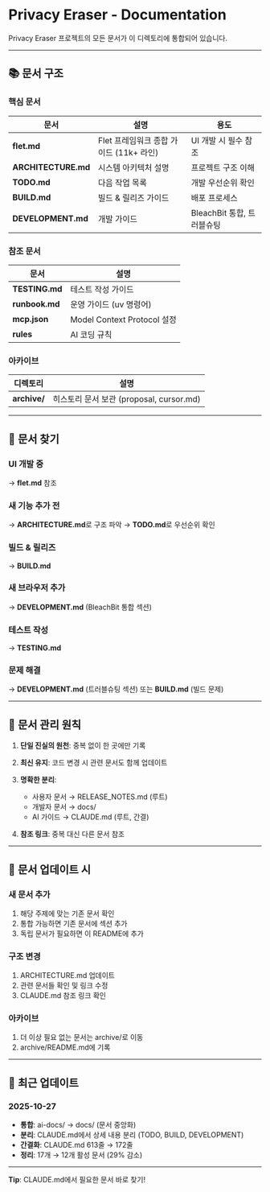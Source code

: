 # Privacy Eraser - Documentation

Privacy Eraser 프로젝트의 모든 문서가 이 디렉토리에 통합되어 있습니다.

---

## 📚 문서 구조

### 핵심 문서

| 문서 | 설명 | 용도 |
|------|------|------|
| **flet.md** | Flet 프레임워크 종합 가이드 (11k+ 라인) | UI 개발 시 필수 참조 |
| **ARCHITECTURE.md** | 시스템 아키텍처 설명 | 프로젝트 구조 이해 |
| **TODO.md** | 다음 작업 목록 | 개발 우선순위 확인 |
| **BUILD.md** | 빌드 & 릴리즈 가이드 | 배포 프로세스 |
| **DEVELOPMENT.md** | 개발 가이드 | BleachBit 통합, 트러블슈팅 |

### 참조 문서

| 문서 | 설명 |
|------|------|
| **TESTING.md** | 테스트 작성 가이드 |
| **runbook.md** | 운영 가이드 (uv 명령어) |
| **mcp.json** | Model Context Protocol 설정 |
| **rules** | AI 코딩 규칙 |

### 아카이브

| 디렉토리 | 설명 |
|----------|------|
| **archive/** | 히스토리 문서 보관 (proposal, cursor.md) |

---

## 🎯 문서 찾기

### UI 개발 중
→ **flet.md** 참조

### 새 기능 추가 전
→ **ARCHITECTURE.md**로 구조 파악 → **TODO.md**로 우선순위 확인

### 빌드 & 릴리즈
→ **BUILD.md**

### 새 브라우저 추가
→ **DEVELOPMENT.md** (BleachBit 통합 섹션)

### 테스트 작성
→ **TESTING.md**

### 문제 해결
→ **DEVELOPMENT.md** (트러블슈팅 섹션) 또는 **BUILD.md** (빌드 문제)

---

## 📖 문서 관리 원칙

1. **단일 진실의 원천**: 중복 없이 한 곳에만 기록
2. **최신 유지**: 코드 변경 시 관련 문서도 함께 업데이트
3. **명확한 분리**:
   - 사용자 문서 → RELEASE_NOTES.md (루트)
   - 개발자 문서 → docs/
   - AI 가이드 → CLAUDE.md (루트, 간결)

4. **참조 링크**: 중복 대신 다른 문서 참조

---

## 🔄 문서 업데이트 시

### 새 문서 추가
1. 해당 주제에 맞는 기존 문서 확인
2. 통합 가능하면 기존 문서에 섹션 추가
3. 독립 문서가 필요하면 이 README에 추가

### 구조 변경
1. ARCHITECTURE.md 업데이트
2. 관련 문서들 확인 및 링크 수정
3. CLAUDE.md 참조 링크 확인

### 아카이브
1. 더 이상 필요 없는 문서는 archive/로 이동
2. archive/README.md에 기록

---

## 📝 최근 업데이트

### 2025-10-27
- **통합**: ai-docs/ → docs/ (문서 중앙화)
- **분리**: CLAUDE.md에서 상세 내용 분리 (TODO, BUILD, DEVELOPMENT)
- **간결화**: CLAUDE.md 613줄 → 172줄
- **정리**: 17개 → 12개 활성 문서 (29% 감소)

---

**Tip**: CLAUDE.md에서 필요한 문서 바로 찾기!
